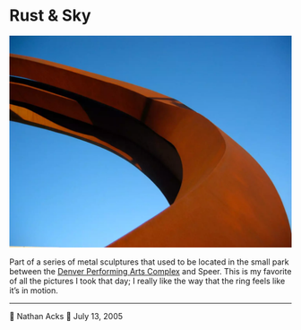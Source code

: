 # Rust & Sky

![A rust-colored metal coil arches from the lower right to upper left of the frame; beyond it is only perfectly clear blue sky](assets/6a86ec6dbbf5982efb90f176c9b55b63.webp)

Part of a series of metal sculptures that used to be located in the small park between the [Denver Performing Arts Complex](http://www.denvercenter.org/) and Speer. This is my favorite of all the pictures I took that day; I really like the way that the ring feels like it’s in motion.

- - - -

👤 Nathan Acks
📅 July 13, 2005
